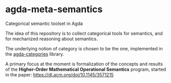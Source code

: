# agda-meta-semantics
Categorical semantic toolset in Agda

The idea of this repository is to collect categorical tools for semantics, and for mechanized reasoning about semantics. 

The underlying notion of category is chosen to be the one, implemented in the [agda-categories](https://github.com/agda/agda-categories) library. 

A primary focus at the moment is formalization of the concepts and results of the __Higher-Order Mathematical Operational Semantics__ program, started in the paper: https://dl.acm.org/doi/10.1145/3571215
